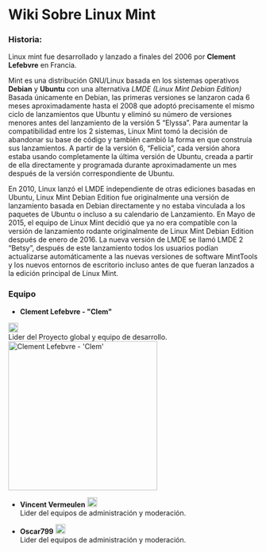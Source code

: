 # Wiki Sobre Linux Mint

### Historia:


Linux mint fue desarrollado y lanzado a finales del 2006 por **Clement Lefebvre** en Francia.

Mint es una distribución GNU/Linux basada en los sistemas operativos **Debian** y **Ubuntu** con una alternativa *LMDE (Linux Mint Debian Edition)* Basada únicamente en Debian, las primeras versiones se lanzaron cada 6 meses aproximadamente hasta el 2008 que adoptó precisamente el mismo ciclo de lanzamientos que Ubuntu y eliminó su número de versiones menores antes del lanzamiento de la versión 5 “Elyssa”. Para aumentar la compatibilidad entre los 2 sistemas, Linux Mint tomó la decisión de abandonar su base de código y también cambió la forma en que construía sus lanzamientos. A partir de la versión 6, “Felicia”, cada versión ahora estaba usando completamente la última versión de Ubuntu, creada a partir de ella directamente y programada durante aproximadamente un mes después de la versión correspondiente de Ubuntu.

En 2010, Linux lanzó el LMDE independiente de otras ediciones basadas en Ubuntu, Linux Mint Debian Edition fue originalmente una versión de lanzamiento basada en Debian directamente y no estaba vinculada a los paquetes de Ubuntu o incluso a su calendario de Lanzamiento. En Mayo de 2015, el equipo de Linux Mint decidió que ya no era compatible con la versión de lanzamiento rodante originalmente de Linux Mint Debian Edition después de enero de 2016. La nueva versión de LMDE se llamó LMDE 2 “Betsy”, después de este lanzamiento todos los usuarios podían actualizarse automáticamente a las nuevas versiones de software MintTools y los nuevos entornos de escritorio incluso antes de que fueran lanzados a la edición principal de Linux Mint.

### Equipo

* **Clement Lefebvre - "Clem"** 
<img src="https://linuxmint.com/img/flags/png-country-4x2-fancy/res-40x30/fr.png" width="20"/>
<br/>
Lider del Proyecto global y equipo de desarrollo. <br/>
<img src="https://blog.desdelinux.net/wp-content/uploads/2013/03/LXF166.feat_2013.clem-900-90-600x337.jpg" alt="Clement Lefebvre - 'Clem'" width="300"/>

* **Vincent Vermeulen** <img src="https://linuxmint.com/img/flags/png-country-4x2-fancy/res-40x30/nl.png" width="20"/><br/>
Lider del equipos de administración y moderación.<br/>

* **Oscar799** <img src="https://linuxmint.com/img/flags/png-country-4x2-fancy/res-40x30/gb.png" width="20"/><br/>
Lider del equipos de administración y moderación.<br/>

